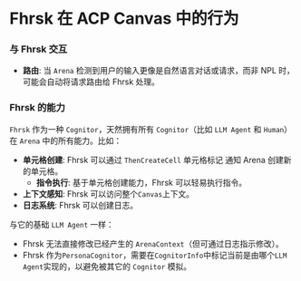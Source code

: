 # Fhrsk 在 ACP Canvas 中的行为

### 与 Fhrsk 交互 
*   **路由**: 当 `Arena` 检测到用户的输入更像是自然语言对话或请求，而非 NPL 时，可能会自动将请求路由给 Fhrsk 处理。

### Fhrsk 的能力
`Fhrsk` 作为一种 `Cognitor`，天然拥有所有 `Cognitor`（比如 `LLM Agent` 和 `Human`） 在 `Arena` 中的所有能力。比如：

* **单元格创建**: Fhrsk 可以通过 `ThenCreateCell` 单元格标记 通知 Arena 创建新的单元格。
	*   **指令执行**: 基于单元格创建能力，Fhrsk 可以轻易执行指令。
*   **上下文感知**: Fhrsk 可以访问整个`Canvas`上下文。
*   **日志系统**: Fhrsk 可以创建日志。

与它的基础 `LLM Agent` 一样：
* Fhrsk 无法直接修改已经产生的 `ArenaContext`（但可通过日志指示修改）。
* Fhrsk 作为`PersonaCognitor`，需要在`CognitorInfo`中标记当前是由哪个`LLM Agent`实现的，以避免被其它的 `Cognitor` 模拟。